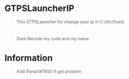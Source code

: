 # GTPSLauncherIP
> This GTPSLauncher for change your ip in C:/etc/hosts
#
> Dont Recode my code and my name

# Information
> Add iFanpS#7650 if got problem

